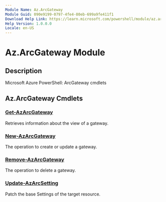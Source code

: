 ```yaml
---
Module Name: Az.ArcGateway
Module Guid: 090e9199-0797-4fe4-80eb-699a9fe411f1
Download Help Link: https://learn.microsoft.com/powershell/module/az.arcgateway
Help Version: 1.0.0.0
Locale: en-US
---
```


# Az.ArcGateway Module
## Description
Microsoft Azure PowerShell: ArcGateway cmdlets

## Az.ArcGateway Cmdlets
### [Get-AzArcGateway](Get-AzArcGateway.md)
Retrieves information about the view of a gateway.

### [New-AzArcGateway](New-AzArcGateway.md)
The operation to create or update a gateway.

### [Remove-AzArcGateway](Remove-AzArcGateway.md)
The operation to delete a gateway.

### [Update-AzArcSetting](Update-AzArcSetting.md)
Patch the base Settings of the target resource.

